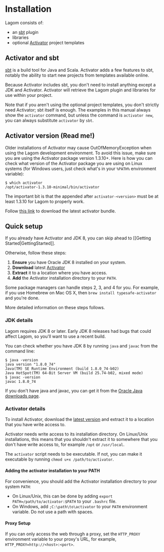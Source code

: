 # Installation

Lagom consists of:

* an [sbt](http://www.scala-sbt.org) plugin
* libraries
* optional [Activator](https://www.lightbend.com/activator/) project templates

## Activator and sbt

[sbt](http://www.scala-sbt.org) is a build tool for Java and Scala. Activator adds a few features to sbt, notably the ability to start new projects from templates available online.

Because Activator includes sbt, you don't need to install anything except a JDK and Activator.  Activator will retrieve the Lagom plugin and libraries for use within your project.

Note that if you aren't using the optional project templates, you don't strictly need Activator; sbt itself is enough.  The examples in this manual always show the `activator` command, but unless the command is `activator new`, you can always substitute `activator` by `sbt`.

## Activator version (Read me!)

Older installations of Activator may cause OutOfMemoryException when using the Lagom development environment. To avoid this issue, make sure you are using the Activator package version 1.3.10+. Here is how you can check what version of the Activator package you are using on Linux systems (for Windows users, just check what's in your `%PATH%` environment variable):

```console
$ which activator
/opt/activator-1.3.10-minimal/bin/activator
```

The important bit is that the <version> appended after `activator-<version>` must be at least 1.3.10 for Lagom to properly work. 

Follow [this link](https://www.lightbend.com/activator/download) to download the latest activator bundle.

## Quick setup

If you already have Activator and JDK 8, you can skip ahead to [[Getting Started|GettingStarted]].

Otherwise, follow these steps:

1. **Ensure** you have Oracle JDK 8 installed on your system.
2. **Download** latest [Activator](https://www.lightbend.com/activator/download)
3. **Extract** it to a location where you have access.
4. **Add** the Activator installation directory to your `PATH`.

Some package managers can handle steps 2, 3, and 4 for you. For example, if you use Homebrew on Mac OS X, then `brew install typesafe-activator` and you're done.

More detailed information on these steps follows.

### JDK details

Lagom requires JDK 8 or later. Early JDK 8 releases had bugs that could affect Lagom, so you'll want to use a recent build.

You can check whether you have JDK 8 by running `java` and `javac` from the command line:

```
$ java -version
java version "1.8.0_74"
Java(TM) SE Runtime Environment (build 1.8.0_74-b02)
Java HotSpot(TM) 64-Bit Server VM (build 25.74-b02, mixed mode)
$ javac -version
javac 1.8.0_74
```

If you don't have java and javac, you can get it from the [Oracle Java downloads page](http://www.oracle.com/technetwork/java/javase/downloads/index.html).

### Activator details

To install Activator, download the [latest version](https://www.lightbend.com/activator/download) and extract it to a location that you have write access to.

Activator needs write access to its installation directory.  On Linux/Unix installations, this means that you shouldn't extract it to somewhere that you don't have write access to, for example `/opt` or `/usr/local`.

The `activator` script needs to be executable.  If not, you can make it executable by running `chmod u+x /path/to/activator`.

#### Adding the activator installation to your PATH

For convenience, you should add the Activator installation directory to your system `PATH`:

* On Linux/Unix, this can be done by adding `export PATH=/path/to/activator:$PATH` to your `.bashrc` file.
* On Windows, add `;C:\path\to\activator` to your `PATH` environment variable. Do not use a path with spaces.

#### Proxy Setup

If you can only access the web through a proxy, set the `HTTP_PROXY` environment variable to your proxy's URL, for example, `HTTP_PROXY=http://<host>:<port>`.
